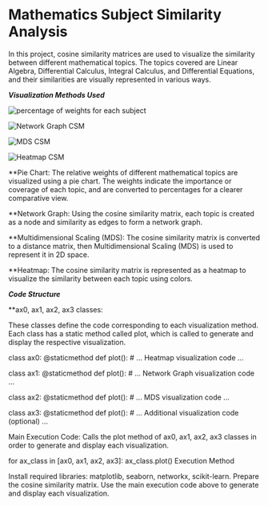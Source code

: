# Mathematics Subject Similarity Analysis


In this project, cosine similarity matrices are used to visualize the similarity between different mathematical topics. The topics covered are Linear Algebra, Differential Calculus, Integral Calculus, and Differential Equations, and their similarities are visually represented in various ways.

***Visualization Methods Used***

![percentage of weights for each subject](https://github.com/Heisnotanimposter/Mathematics-Subject-Similarity-Analysis/assets/97718938/178bd478-e21e-485f-8357-c5b7db187b00)

![Network Graph CSM](https://github.com/Heisnotanimposter/Mathematics-Subject-Similarity-Analysis/assets/97718938/94140ef5-b008-4617-a5b9-3ba108c568f6)

![MDS CSM](https://github.com/Heisnotanimposter/Mathematics-Subject-Similarity-Analysis/assets/97718938/fd75d994-4b6d-41a8-940a-d1189c0caccc)

![Heatmap CSM](https://github.com/Heisnotanimposter/Mathematics-Subject-Similarity-Analysis/assets/97718938/ca324f43-02aa-4a6d-8cb1-6b41bd9ef42e)

**Pie Chart: The relative weights of different mathematical topics are visualized using a pie chart. The weights indicate the importance or coverage of each topic, and are converted to percentages for a clearer comparative view.

**Network Graph: Using the cosine similarity matrix, each topic is created as a node and similarity as edges to form a network graph.

**Multidimensional Scaling (MDS): The cosine similarity matrix is converted to a distance matrix, then Multidimensional Scaling (MDS) is used to represent it in 2D space.

**Heatmap: The cosine similarity matrix is represented as a heatmap to visualize the similarity between each topic using colors.

***Code Structure***

**ax0, ax1, ax2, ax3 classes: 

These classes define the code corresponding to each visualization method. Each class has a static method called plot, which is called to generate and display the respective visualization.

class ax0:
    @staticmethod
    def plot():
        # ... Heatmap visualization code ...

class ax1:
    @staticmethod
    def plot():
        # ... Network Graph visualization code ...

class ax2:
    @staticmethod
    def plot():
        # ... MDS visualization code ...

class ax3:
    @staticmethod
    def plot():
        # ... Additional visualization code (optional) ...

Main Execution Code: Calls the plot method of ax0, ax1, ax2, ax3 classes in order to generate and display each visualization.

for ax_class in [ax0, ax1, ax2, ax3]:
    ax_class.plot()
Execution Method

Install required libraries: matplotlib, seaborn, networkx, scikit-learn.
Prepare the cosine similarity matrix.
Use the main execution code above to generate and display each visualization.



